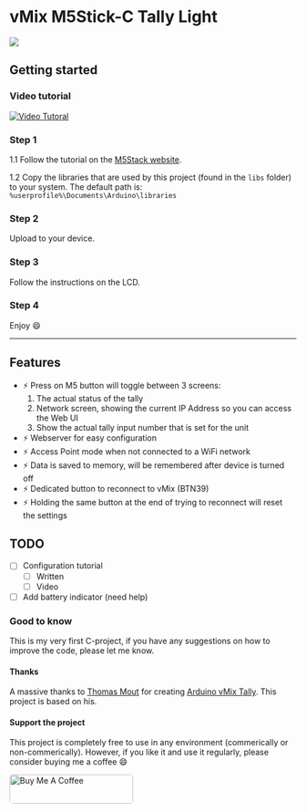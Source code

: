 # vMix M5Stick-C Tally Light

![](working-example.gif)

## Getting started

### Video tutorial
[![Video Tutoral](http://img.youtube.com/vi/uB_OkMGLoto/0.jpg)](http://www.youtube.com/watch?v=uB_OkMGLoto "How to update the firmware of the M5Stick C to the Tally Light project")

### Step 1
1.1  Follow the tutorial on the [M5Stack website](https://docs.m5stack.com/#/en/arduino/arduino_development).

1.2  Copy the libraries that are used by this project (found in the `libs` folder) to your system. The default path is: `%userprofile%\Documents\Arduino\libraries`

### Step 2
Upload to your device.

### Step 3
Follow the instructions on the LCD.

### Step 4
Enjoy 😄

---
## Features
* ⚡  Press on M5 button will toggle between 3 screens:
	1. The actual status of the tally
	2. Network screen, showing the current IP Address so you can access the Web UI
	3. Show the actual tally input number that is set for the unit
* ⚡  Webserver for easy configuration
* ⚡  Access Point mode when not connected to a WiFi network
* ⚡  Data is saved to memory, will be remembered after device is turned off
* ⚡  Dedicated button to reconnect to vMix (BTN39)
* ⚡  Holding the same button at the end of trying to reconnect will reset the settings

## TODO
* [ ]  Configuration tutorial
	* [ ] Written
	* [ ] Video
* [ ]  Add battery indicator (need help)

### Good to know
This is my very first C-project, if you have any suggestions on how to improve the code, please let me know.

#### Thanks
A massive thanks to [Thomas Mout](https://github.com/ThomasMout) for creating [Arduino vMix Tally](https://github.com/ThomasMout/Arduino-vMix-tally). This project is based on his.

#### Support the project
This project is completely free to use in any environment (commerically or non-commerically). However, if you like it and use it regularly, please consider buying me a coffee 😄

<a href="https://www.buymeacoffee.com/guidovisser" target="_blank"><img src="https://cdn.buymeacoffee.com/buttons/default-orange.png" width="217" height="51" alt="Buy Me A Coffee" style="border-radius: 5px" ></a>
